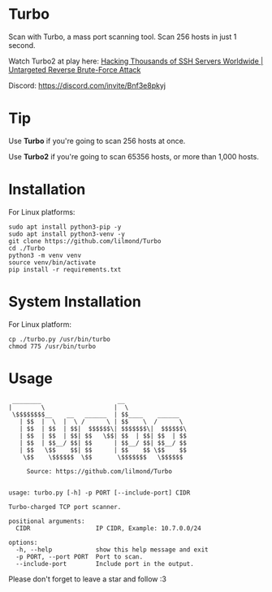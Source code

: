 # Turbo
Scan with Turbo, a mass port scanning tool. Scan 256 hosts in just 1 second.

Watch Turbo2 at play here: [Hacking Thousands of SSH Servers Worldwide | Untargeted Reverse Brute-Force Attack](https://www.youtube.com/watch?v=ABVO17C8G64)

Discord: https://discord.com/invite/Bnf3e8pkyj

# Tip
Use **Turbo** if you're going to scan 256 hosts at once.

Use **Turbo2** if you're going to scan 65356 hosts, or more than 1,000 hosts.

# Installation
For Linux platforms:
```
sudo apt install python3-pip -y
sudo apt install python3-venv -y
git clone https://github.com/lilmond/Turbo
cd ./Turbo
python3 -m venv venv
source venv/bin/activate
pip install -r requirements.txt
```

# System Installation
For Linux platform:
```
cp ./turbo.py /usr/bin/turbo
chmod 775 /usr/bin/turbo
```

# Usage
```
 ________                     __                 
|        \                   |  \                
 \$$$$$$$$__    __   ______  | $$____    ______  
   | $$  |  \  |  \ /      \ | $$    \  /      \ 
   | $$  | $$  | $$|  $$$$$$\| $$$$$$$\|  $$$$$$\
   | $$  | $$  | $$| $$   \$$| $$  | $$| $$  | $$
   | $$  | $$__/ $$| $$      | $$__/ $$| $$__/ $$
   | $$   \$$    $$| $$      | $$    $$ \$$    $$
    \$$    \$$$$$$  \$$       \$$$$$$$   \$$$$$$ 

     Source: https://github.com/lilmond/Turbo

     
usage: turbo.py [-h] -p PORT [--include-port] CIDR

Turbo-charged TCP port scanner.

positional arguments:
  CIDR                  IP CIDR, Example: 10.7.0.0/24

options:
  -h, --help            show this help message and exit
  -p PORT, --port PORT  Port to scan.
  --include-port        Include port in the output.
```

Please don't forget to leave a star and follow :3

